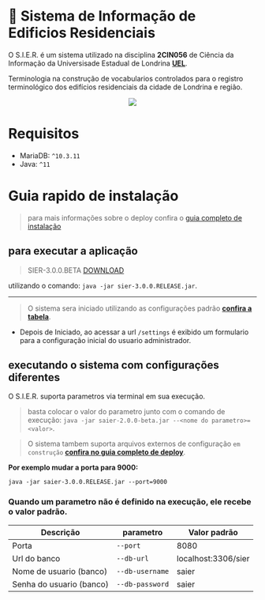 # 🏢 Sistema de Informação de Edificios Residenciais
O S.I.E.R. é um sistema utilizado na disciplina **2CIN056** de Ciência da Informação da Universisade Estadual de Londrina [**UEL**](http://www.uel.br/ceca/cin/index.html).


Terminologia na construção de vocabularios
controlados para o registro terminológico dos edifícios residenciais da cidade de Londrina e região.

<p align="center">
  <img src="https://i.imgur.com/rE5XP6Z.png">
</p>

# Requisitos
 - MariaDB: `^10.3.11`
 - Java: `^11`

# Guia rapido de instalação
> para mais informações sobre o deploy confira o [guia completo de instalação](./deploy#instruções-de-deploy)

## para executar a aplicação
> SIER-3.0.0.BETA [DOWNLOAD](./deploy/dist/saier-2.0.0-beta.jar)

utilizando o comando:
`java -jar sier-3.0.0.RELEASE.jar`.
_________________________
> O sistema sera iniciado utilizando as configurações padrão [**confira a tabela**](#quando-um-parametro-não-é-definido-na-execução-ele-recebe-o-valor-padrão).

- Depois de Iniciado, ao acessar a url `/settings` é exibido um formulario para a configuração inicial do usuario administrador.

## executando o sistema com configurações diferentes

O S.I.E.R. suporta parametros via terminal em sua execução.
> basta colocar o valor do parametro junto com o comando de execução: `java -jar saier-2.0.0-beta.jar --<nome do parametro>=<valor>`.

> O sistema tambem suporta arquivos externos de configuração `em construção` [**confira no guia completo de deploy**](./deploy#externalizando-as-configurações).


**Por exemplo mudar a porta para 9000:**


```shell
java -jar saier-3.0.0.RELEASE.jar --port=9000
```

### Quando um parametro não é definido na execução, ele recebe o valor padrão.

|      **Descrição**        |  **parametro**  |              **Valor padrão**             |
|---------------------------|-----------------|-------------------------------------------|
| Porta                     | `--port`        | 8080                                      |
| Url do banco              | `--db-url`      | localhost:3306/sier                      |
| Nome de usuario (banco)   | `--db-username` | saier                                     |
| Senha do usuario (banco)  | `--db-password` | saier                                     |
